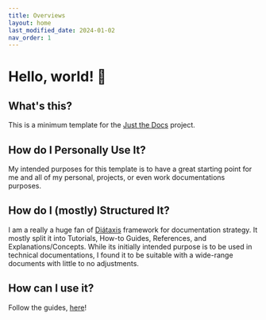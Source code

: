 ```yaml
---
title: Overviews
layout: home
last_modified_date: 2024-01-02
nav_order: 1
---
```


# Hello, world! 👋

## What's this?

This is a minimum template for the [Just the Docs](https://github.com/just-the-docs/just-the-docs) project.

## How do I Personally Use It?

My intended purposes for this template is to have a great starting point for me and all of my personal, projects, or even work documentations purposes.

## How do I (mostly) Structured It?

I am a really a huge fan of [Diátaxis](https://diataxis.fr) framework for documentation strategy. It mostly split it into Tutorials, How-to Guides, References, and Explanations/Concepts. While its initially intended purpose is to be used in technical documentations, I found it to be suitable with a wide-range documents with little to no adjustments.

## How can I use it?

Follow the guides, [here](/docs/tutorials)!
